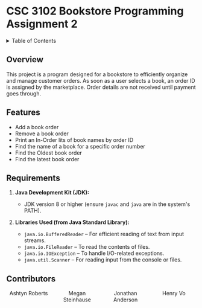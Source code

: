 <!-- Not finished this README btw -->
# CSC 3102 Bookstore Programming Assignment 2
<!-- PLEASE give me a better title name -->


<!-- TABLE OF CONTENTS -->
<details>
    <summary> Table of Contents</summary>
    <ol>
        <li><a href="#Overview">Overview</a></li>
        <li><a href="#Features">Features</a></li>
        <li><a href="#Requirements">Getting Started</a></li>
        <li><a href="#Usage">Usage</a></li>
        <li><a href="#Contributors">Contributing</a></li>
    </ol>
</details>


<!-- Overview -->
## Overview

This project is a program designed for a bookstore to efficiently organize and manage customer orders. As soon as a user selects a book, an order ID is assigned by the marketplace. Order details are not received until payment goes through.

<!-- Features -->
## Features

- Add a book order
- Remove a book order
- Print an In-Order lits of book names by order ID
- Find the name of a book for a specific order number
- Find the Oldest book order
- Find the latest book order

<!-- Requirements -->
## Requirements
1. **Java Development Kit (JDK):**  
   - JDK version 8 or higher (ensure `javac` and `java` are in the system's PATH).

2. **Libraries Used (from Java Standard Library):**  
   - `java.io.BufferedReader` – For efficient reading of text from input streams.
   - `java.io.FileReader` – To read the contents of files.
   - `java.io.IOException` – To handle I/O-related exceptions.
   - `java.util.Scanner` – For reading input from the console or files.

<!-- Contributors -->
## Contributors
<div style="display: grid; grid-template-columns: repeat(4, 1fr); text-align: center; width: 100%; gap: 10px;">
  <div>Ashtyn Roberts</div>
  <div>Megan Steinhause</div>
  <div>Jonathan Anderson</div>
  <div>Henry Vo</div>
</div>
